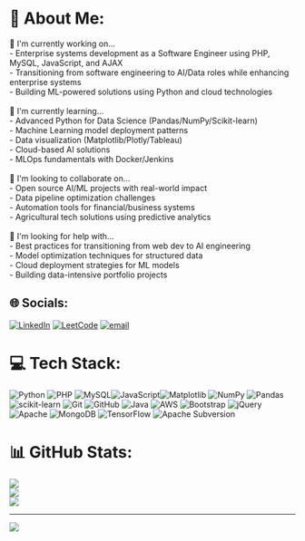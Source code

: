 # 💫 About Me:
🔭 I'm currently working on...<br>- Enterprise systems development as a Software Engineer using PHP, MySQL, JavaScript, and AJAX<br>- Transitioning from software engineering to AI/Data roles while enhancing enterprise systems<br>- Building ML-powered solutions using Python and cloud technologies<br><br>🌱 I'm currently learning...<br>- Advanced Python for Data Science (Pandas/NumPy/Scikit-learn)<br>- Machine Learning model deployment patterns<br>- Data visualization (Matplotlib/Plotly/Tableau)<br>- Cloud-based AI solutions<br>- MLOps fundamentals with Docker/Jenkins<br><br>👯 I'm looking to collaborate on...<br>- Open source AI/ML projects with real-world impact<br>- Data pipeline optimization challenges<br>- Automation tools for financial/business systems<br>- Agricultural tech solutions using predictive analytics<br><br>🤔 I'm looking for help with...<br>- Best practices for transitioning from web dev to AI engineering<br>- Model optimization techniques for structured data<br>- Cloud deployment strategies for ML models<br>- Building data-intensive portfolio projects<br>


## 🌐 Socials:
[![LinkedIn](https://img.shields.io/badge/LinkedIn-%230077B5.svg?logo=linkedin&logoColor=white)](https://linkedin.com/in/ashwin-m-nayak-2180691b0) [![LeetCode](https://img.shields.io/badge/LeetCode-000000?style=flat-square&logo=LeetCode&logoColor=white)](https://leetcode.com/ashwinnayak268/)
 [![email](https://img.shields.io/badge/Email-D14836?logo=gmail&logoColor=white)](mailto:ashwinnayak268@gmail.com) 

# 💻 Tech Stack:
![Python](https://img.shields.io/badge/python-3670A0?style=for-the-badge&logo=python&logoColor=ffdd54) ![PHP](https://img.shields.io/badge/php-%23777BB4.svg?style=for-the-badge&logo=php&logoColor=white) ![MySQL](https://img.shields.io/badge/mysql-4479A1.svg?style=for-the-badge&logo=mysql&logoColor=white)![JavaScript](https://img.shields.io/badge/javascript-%23323330.svg?style=for-the-badge&logo=javascript&logoColor=%23F7DF1E)![Matplotlib](https://img.shields.io/badge/Matplotlib-%23ffffff.svg?style=for-the-badge&logo=Matplotlib&logoColor=black) ![NumPy](https://img.shields.io/badge/numpy-%23013243.svg?style=for-the-badge&logo=numpy&logoColor=white) ![Pandas](https://img.shields.io/badge/pandas-%23150458.svg?style=for-the-badge&logo=pandas&logoColor=white) ![scikit-learn](https://img.shields.io/badge/scikit--learn-%23F7931E.svg?style=for-the-badge&logo=scikit-learn&logoColor=white) ![Git](https://img.shields.io/badge/git-%23F05033.svg?style=for-the-badge&logo=git&logoColor=white) ![GitHub](https://img.shields.io/badge/github-%23121011.svg?style=for-the-badge&logo=github&logoColor=white) ![Java](https://img.shields.io/badge/java-%23ED8B00.svg?style=for-the-badge&logo=openjdk&logoColor=white) ![AWS](https://img.shields.io/badge/AWS-%23FF9900.svg?style=for-the-badge&logo=amazon-aws&logoColor=white) ![Bootstrap](https://img.shields.io/badge/bootstrap-%238511FA.svg?style=for-the-badge&logo=bootstrap&logoColor=white) ![jQuery](https://img.shields.io/badge/jquery-%230769AD.svg?style=for-the-badge&logo=jquery&logoColor=white) ![Apache](https://img.shields.io/badge/apache-%23D42029.svg?style=for-the-badge&logo=apache&logoColor=white)  ![MongoDB](https://img.shields.io/badge/MongoDB-%234ea94b.svg?style=for-the-badge&logo=mongodb&logoColor=white)  ![TensorFlow](https://img.shields.io/badge/TensorFlow-%23FF6F00.svg?style=for-the-badge&logo=TensorFlow&logoColor=white) ![Apache Subversion](https://img.shields.io/badge/subversion-%23809CC9.svg?style=for-the-badge&logo=subversion&logoColor=white)
# 📊 GitHub Stats:
![](https://github-readme-stats.vercel.app/api?username=Ashwin268&theme=monokai&hide_border=false&include_all_commits=true&count_private=true)<br/>
![](https://nirzak-streak-stats.vercel.app/?user=Ashwin268&theme=monokai&hide_border=false)<br/>
![](https://github-readme-stats.vercel.app/api/top-langs/?username=Ashwin268&theme=monokai&hide_border=false&include_all_commits=true&count_private=true&layout=compact)

---
[![](https://visitcount.itsvg.in/api?id=Ashwin268&icon=0&color=0)](https://visitcount.itsvg.in)

<!-- Proudly created with GPRM ( https://gprm.itsvg.in ) -->